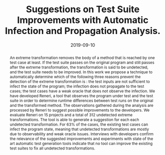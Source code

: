 ---
title: "Suggestions on Test Suite Improvements with Automatic Infection and Propagation Analysis."
date: 2019-09-10
authors: "Oscar Luis Vera-Pérez, Benjamin Danglot, Martin Monperrus and Benoit Baudry"
tags: ["Software testing", "test oracle", "test improvement", "reachability-infection-propagation", "extreme transformation"]
abstract: "An extreme transformation removes the body of a method that is reached by one test case at least. If the test suite passes on the original program and still passes after the extreme transformation, the transformation is said to be undetected, and the test suite needs to be improved. In this work we propose a technique to automatically determine which of the following three reasons prevent the detection of the extreme transformation is : the test inputs are not sufficient to infect the state of the program; the infection does not propagate to the test cases; the test cases have a weak oracle that does not observe the infection. We have developed Reneri, a tool that observes the program under test and the test suite in order to determine runtime differences between test runs on the original and the transformed method. The observations gathered during the analysis are processed by Reneri to suggest possible improvements to the developers. We evaluate Reneri on 15 projects and a total of 312 undetected extreme transformations. The tool is able to generate a suggestion for each each undetected transformation. For 63% of the cases, the existing test cases can infect the program state, meaning that undetected transformations are mostly due to observability and weak oracle issues. Interviews with developers confirm the relevance of the suggested improvements and experiments with state of the art automatic test generation tools indicate that no tool can improve the existing test suites to fix all undetected transformations."
venue: "ArXiv preprint, https://arxiv.org/abs/1909.04770"
draft: false
link: "https://arxiv.org/abs/1909.04770"
---